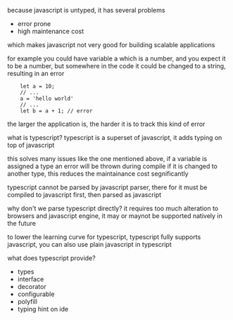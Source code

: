 because javascript is untyped, it has several problems
- error prone
- high maintenance cost  

which makes javascript not very good for building scalable applications

for example you could have variable a which is a number, and you expect it to be a number, but somewhere in the code it could be changed to a string, resulting in an error
```
    let a = 10;
    // ...
    a = 'hello world'
    // ...
    let b = a + 1; // error
```
the larger the application is, the harder it is to track this kind of error  

what is typescript? typescript is a superset of javascript, it adds typing on top of javascript

this solves many issues like the one mentioned above, if a variable is assigned a type an error will be thrown during compile if it is changed to another type, this reduces the maintainance cost segnificantly

typescript cannot be parsed by javascript parser, there for it must be compiled to javascript first, then parsed as javascript

why don't we parse typescript directly? it requires too much alteration to browsers and javascript engine, it may or maynot be supported natively in the future

to lower the learning curve for typescript, typescript fully supports javascript, you can also use plain javascript in typescript

what does typescript provide?
- types
- interface
- decorator
- configurable
- polyfill
- typing hint on ide
